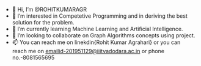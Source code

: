 - 👋 Hi, I’m @ROHITKUMARAGR
- 👀 I’m interested in Competetive Programming and in deriving the best solution for the problem. 
- 🌱 I’m currently learning Machine Learning and Artificial Intelligence.
- 💞️ I’m looking to collaborate on Graph Algorithms concepts using project.
- 📫 You can reach me on linekdin{Rohit Kumar Agrahari} or you can reach me on emailid-201951129@iiitvadodara.ac.in or phone no.-8081565695

<!---
ROHITKUMARAGR/ROHITKUMARAGR is a ✨ special ✨ repository because its `README.md` (this file) appears on your GitHub profile.
You can click the Preview link to take a look at your changes.
--->
